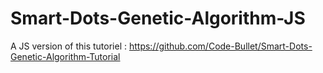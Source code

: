 # Smart-Dots-Genetic-Algorithm-JS
A JS version of this tutoriel : https://github.com/Code-Bullet/Smart-Dots-Genetic-Algorithm-Tutorial
